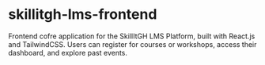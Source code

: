# skillitgh-lms-frontend
 Frontend cofre application for the SkillItGH LMS Platform, built with React.js and TailwindCSS. Users can register for courses or workshops, access their dashboard, and explore past events.
